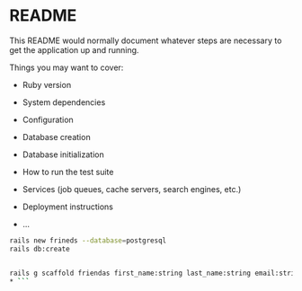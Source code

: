 # README

This README would normally document whatever steps are necessary to get the
application up and running.

Things you may want to cover:

* Ruby version

* System dependencies

* Configuration

* Database creation

* Database initialization

* How to run the test suite

* Services (job queues, cache servers, search engines, etc.)

* Deployment instructions

* ...
```bash
rails new frineds --database=postgresql
rails db:create


rails g scaffold friendas first_name:string last_name:string email:string phone:string twitter:string
* ```